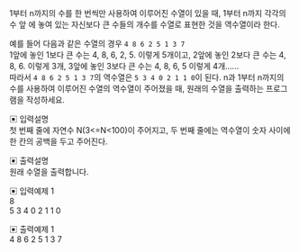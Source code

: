 1부터 n까지의 수를 한 번씩만 사용하여 이루어진 수열이 있을 때, 1부터 n까지 각각의 수 앞 에 놓여 있는 자신보다 큰 수들의 개수를 수열로 표현한 것을 역수열이라 한다.

예를 들어 다음과 같은 수열의 경우 `4 8 6 2 5 1 3 7`     
1앞에 놓인 1보다 큰 수는 4, 8, 6, 2, 5. 이렇게 5개이고, 
2앞에 놓인 2보다 큰 수는 4, 8, 6. 이렇게 3개,
3앞에 놓인 3보다 큰 수는 4, 8, 6, 5 이렇게 4개......   
따라서 `4 8 6 2 5 1 3 7`의 역수열은 `5 3 4 0 2 1 1 0`이 된다.
n과 1부터 n까지의 수를 사용하여 이루어진 수열의 역수열이 주어졌을 때, 원래의 수열을 출력하는 프로그램을 작성하세요.


▣ 입력설명       
첫 번째 줄에 자연수 N(3<=N<100)이 주어지고, 두 번째 줄에는 역수열이 숫자 사이에 한 칸의 공백을 두고 주어진다.


▣ 출력설명      
원래 수열을 출력합니다.


▣ 입력예제 1      
8          
5 3 4 0 2 1 1 0       


▣ 출력예제 1                  
4 8 6 2 5 1 3 7   
